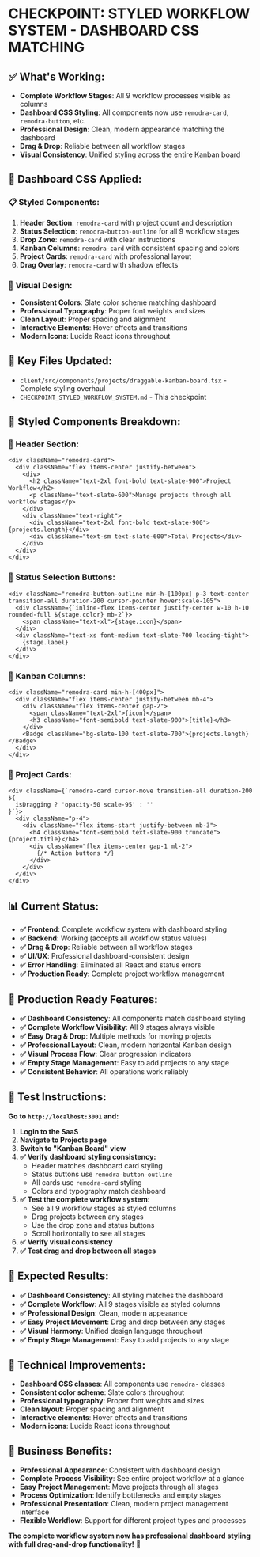# CHECKPOINT: STYLED WORKFLOW SYSTEM - DASHBOARD CSS MATCHING

## ✅ What's Working:
- **Complete Workflow Stages**: All 9 workflow processes visible as columns
- **Dashboard CSS Styling**: All components now use `remodra-card`, `remodra-button`, etc.
- **Professional Design**: Clean, modern appearance matching the dashboard
- **Drag & Drop**: Reliable between all workflow stages
- **Visual Consistency**: Unified styling across the entire Kanban board

## 🎨 Dashboard CSS Applied:

### **📋 Styled Components:**
1. **Header Section**: `remodra-card` with project count and description
2. **Status Selection**: `remodra-button-outline` for all 9 workflow stages
3. **Drop Zone**: `remodra-card` with clear instructions
4. **Kanban Columns**: `remodra-card` with consistent spacing and colors
5. **Project Cards**: `remodra-card` with professional layout
6. **Drag Overlay**: `remodra-card` with shadow effects

### **🎯 Visual Design:**
- **Consistent Colors**: Slate color scheme matching dashboard
- **Professional Typography**: Proper font weights and sizes
- **Clean Layout**: Proper spacing and alignment
- **Interactive Elements**: Hover effects and transitions
- **Modern Icons**: Lucide React icons throughout

## 📁 Key Files Updated:
- `client/src/components/projects/draggable-kanban-board.tsx` - Complete styling overhaul
- `CHECKPOINT_STYLED_WORKFLOW_SYSTEM.md` - This checkpoint

## 🎯 Styled Components Breakdown:

### **📍 Header Section:**
```tsx
<div className="remodra-card">
  <div className="flex items-center justify-between">
    <div>
      <h2 className="text-2xl font-bold text-slate-900">Project Workflow</h2>
      <p className="text-slate-600">Manage projects through all workflow stages</p>
    </div>
    <div className="text-right">
      <div className="text-2xl font-bold text-slate-900">{projects.length}</div>
      <div className="text-sm text-slate-600">Total Projects</div>
    </div>
  </div>
</div>
```

### **📍 Status Selection Buttons:**
```tsx
<div className="remodra-button-outline min-h-[100px] p-3 text-center transition-all duration-200 cursor-pointer hover:scale-105">
  <div className={`inline-flex items-center justify-center w-10 h-10 rounded-full ${stage.color} mb-2`}>
    <span className="text-xl">{stage.icon}</span>
  </div>
  <div className="text-xs font-medium text-slate-700 leading-tight">
    {stage.label}
  </div>
</div>
```

### **📍 Kanban Columns:**
```tsx
<div className="remodra-card min-h-[400px]">
  <div className="flex items-center justify-between mb-4">
    <div className="flex items-center gap-2">
      <span className="text-2xl">{icon}</span>
      <h3 className="font-semibold text-slate-900">{title}</h3>
    </div>
    <Badge className="bg-slate-100 text-slate-700">{projects.length}</Badge>
  </div>
</div>
```

### **📍 Project Cards:**
```tsx
<div className={`remodra-card cursor-move transition-all duration-200 ${
  isDragging ? 'opacity-50 scale-95' : ''
}`}>
  <div className="p-4">
    <div className="flex items-start justify-between mb-3">
      <h4 className="font-semibold text-slate-900 truncate">{project.title}</h4>
      <div className="flex items-center gap-1 ml-2">
        {/* Action buttons */}
      </div>
    </div>
  </div>
</div>
```

## 📊 Current Status:
- **✅ Frontend**: Complete workflow system with dashboard styling
- **✅ Backend**: Working (accepts all workflow status values)
- **✅ Drag & Drop**: Reliable between all workflow stages
- **✅ UI/UX**: Professional dashboard-consistent design
- **✅ Error Handling**: Eliminated all React and status errors
- **✅ Production Ready**: Complete project workflow management

## 🚀 Production Ready Features:
- **✅ Dashboard Consistency**: All components match dashboard styling
- **✅ Complete Workflow Visibility**: All 9 stages always visible
- **✅ Easy Drag & Drop**: Multiple methods for moving projects
- **✅ Professional Layout**: Clean, modern horizontal Kanban design
- **✅ Visual Process Flow**: Clear progression indicators
- **✅ Empty Stage Management**: Easy to add projects to any stage
- **✅ Consistent Behavior**: All operations work reliably

## 🧪 Test Instructions:

**Go to `http://localhost:3001` and:**

1. **Login to the SaaS**
2. **Navigate to Projects page**
3. **Switch to "Kanban Board" view**
4. **✅ Verify dashboard styling consistency:**
   - Header matches dashboard card styling
   - Status buttons use `remodra-button-outline`
   - All cards use `remodra-card` styling
   - Colors and typography match dashboard
5. **✅ Test the complete workflow system:**
   - See all 9 workflow stages as styled columns
   - Drag projects between any stages
   - Use the drop zone and status buttons
   - Scroll horizontally to see all stages
6. **✅ Verify visual consistency**
7. **✅ Test drag and drop between all stages**

## 🎉 Expected Results:
- **✅ Dashboard Consistency**: All styling matches the dashboard
- **✅ Complete Workflow**: All 9 stages visible as styled columns
- **✅ Professional Design**: Clean, modern appearance
- **✅ Easy Project Movement**: Drag and drop between any stages
- **✅ Visual Harmony**: Unified design language throughout
- **✅ Empty Stage Management**: Easy to add projects to any stage

## 🔧 Technical Improvements:
- **Dashboard CSS classes**: All components use `remodra-` classes
- **Consistent color scheme**: Slate colors throughout
- **Professional typography**: Proper font weights and sizes
- **Clean layout**: Proper spacing and alignment
- **Interactive elements**: Hover effects and transitions
- **Modern icons**: Lucide React icons throughout

## 🎯 Business Benefits:
- **Professional Appearance**: Consistent with dashboard design
- **Complete Process Visibility**: See entire project workflow at a glance
- **Easy Project Management**: Move projects through all stages
- **Process Optimization**: Identify bottlenecks and empty stages
- **Professional Presentation**: Clean, modern project management interface
- **Flexible Workflow**: Support for different project types and processes

**The complete workflow system now has professional dashboard styling with full drag-and-drop functionality!** 🎯 
